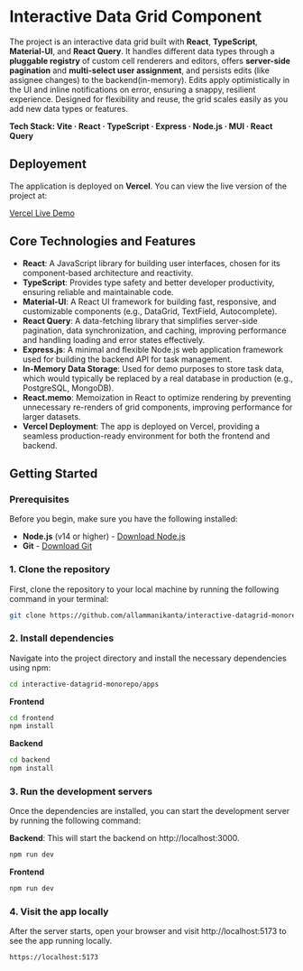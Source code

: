 # Interactive Data Grid Component

The project is an interactive data grid built with **React**, **TypeScript**, **Material-UI**, and **React Query**. It handles different data types through a **pluggable registry** of custom cell renderers and editors, offers **server-side pagination** and **multi-select user assignment**, and persists edits (like assignee changes) to the backend(in-memory). Edits apply optimistically in the UI and inline notifications on error, ensuring a snappy, resilient experience. Designed for flexibility and reuse, the grid scales easily as you add new data types or features.

**Tech Stack: Vite · React · TypeScript · Express · Node.js · MUI · React Query**

## Deployement

The application is deployed on **Vercel**. You can view the live version of the project at:

[Vercel Live Demo](https://interactive-datagrid-monorepo.vercel.app/)

## Core Technologies and Features

- **React**: A JavaScript library for building user interfaces, chosen for its component-based architecture and reactivity.
- **TypeScript**: Provides type safety and better developer productivity, ensuring reliable and maintainable code.
- **Material-UI**: A React UI framework for building fast, responsive, and customizable components (e.g., DataGrid, TextField, Autocomplete).
- **React Query**: A data-fetching library that simplifies server-side pagination, data synchronization, and caching, improving performance and handling loading and error states effectively.
- **Express.js**: A minimal and flexible Node.js web application framework used for building the backend API for task management.
- **In-Memory Data Storage**: Used for demo purposes to store task data, which would typically be replaced by a real database in production (e.g., PostgreSQL, MongoDB).
- **React.memo**: Memoization in React to optimize rendering by preventing unnecessary re-renders of grid components, improving performance for larger datasets.
- **Vercel Deployment**: The app is deployed on Vercel, providing a seamless production-ready environment for both the frontend and backend.


## Getting Started

### Prerequisites
Before you begin, make sure you have the following installed:

- **Node.js** (v14 or higher) - [Download Node.js](https://nodejs.org/en)
- **Git** - [Download Git](https://git-scm.com)

### 1. **Clone the repository**

   First, clone the repository to your local machine by running the following command in your terminal:

   ```bash
   git clone https://github.com/allammanikanta/interactive-datagrid-monorepo.git
   ```

### 2. **Install dependencies**

   Navigate into the project directory and install the necessary dependencies using npm:

   ```bash
   cd interactive-datagrid-monorepo/apps
   ```

   **Frontend**
   ```bash
   cd frontend
   npm install
   ```

   **Backend**
   ```bash
   cd backend
   npm install
   ```


### 3. **Run the development servers**

   Once the dependencies are installed, you can start the development server by running the following command:

   **Backend**: This will start the backend on http://localhost:3000.
   ```bash
   npm run dev
   ```
   **Frontend**
   ```bash
   npm run dev
   ```

### 4. **Visit the app locally**

   After the server starts, open your browser and visit http://localhost:5173 to see the app running locally.

   ```bash
   https://localhost:5173
   ```